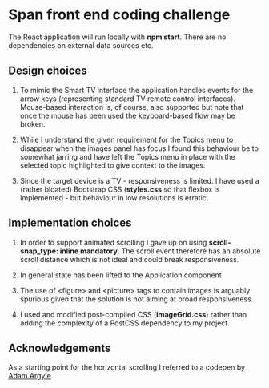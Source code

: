 # Span front end coding challenge

The React application will run locally with <b>npm start</b>. There are no dependencies on external data sources etc.


## Design choices

1. To mimic the Smart TV interface the application handles events for the arrow keys (representing standard TV remote control interfaces). Mouse-based interaction is, of course, also supported but note that once the mouse has been used the keyboard-based flow may be broken.

2. While I understand the given requirement for the Topics menu to disappear when the images panel has focus I found this behaviour be to somewhat jarring and have left the Topics menu in place with the selected topic highlighted to give context to the images.

3. Since the target device is a TV - responsiveness is limited. I have used a (rather bloated) Bootstrap CSS (<b>styles.css</b> so that flexbox is implemented - but behaviour in low resolutions is erratic.


## Implementation choices

1. In order to support animated scrolling I gave up on using <b>scroll-snap_type: inline mandatory</b>. The scroll event therefore has an absolute scroll distance which is not ideal and could break responsiveness.

2. In general state has been lifted to the Application component

3. The use of \<figure> and \<picture> tags to contain images is arguably spurious given that the solution is not aiming at broad responsiveness.

4.  I used and modified post-compiled CSS (<b>imageGrid.css</b>) rather than adding the complexity of a PostCSS dependency to my project.


## Acknowledgements

As a starting point for the horizontal scrolling I referred to a codepen by <a href='https://codepen.io/argyleink'>Adam Argyle</a>.


